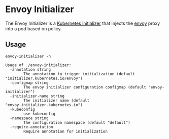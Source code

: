 # Envoy Initializer

The Envoy Initializer is a [Kubernetes initializer](https://kubernetes.io/docs/admin/extensible-admission-controllers/#what-are-initializers) that injects the [envoy](https://envoyproxy.github.io/envoy) proxy into a pod based on policy.

## Usage

```
envoy-initializer -h
```
```
Usage of ./envoy-initializer:
  -annotation string
        The annotation to trigger initialization (default "initializer.kubernetes.io/envoy")
  -configmap string
        The envoy initializer configuration configmap (default "envoy-initializer")
  -initializer-name string
        The initializer name (default "envoy.initializer.kubernetes.io")
  -kubeconfig
        use kubeconfig
  -namespace string
        The configuration namespace (default "default")
  -require-annotation
        Require annotation for initialization
```
